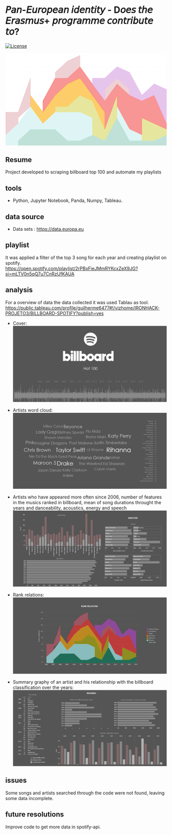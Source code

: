 # 𝘗𝘢𝘯-𝘌𝘶𝘳𝘰𝘱𝘦𝘢𝘯 𝘪𝘥𝘦𝘯𝘵𝘪𝘵𝘺 - D𝘰𝘦𝘴 𝘵𝘩𝘦 𝘌𝘳𝘢𝘴𝘮𝘶𝘴+ 𝘱𝘳𝘰𝘨𝘳𝘢𝘮𝘮𝘦 𝘤𝘰𝘯𝘵𝘳𝘪𝘣𝘶𝘵𝘦 𝘵𝘰?

[![License](https://img.shields.io/badge/license-MIT-green)](./https://github.com/LucioFerraz/PanEuropean-Identity-ErasmusProgramme/blob/main/LICENSE)

![alt text](https://github.com/Guilhermegcz/billboard-spotify/blob/master/images/gif-top-graph2.gif)

## Resume
Project developed to  scraping billboard top 100 and automate my playlists  

## tools
 - Python, Jupyter Notebook, Panda, Numpy, Tableau.

## data source
- Data sets : https://data.europa.eu

## playlist
It was applied a filter of the top 3 song for each year and creating playlist on spotify.  
https://open.spotify.com/playlist/2rPBxFieJMmRYKcxZeX9JG?si=mLTV0n5qQ7u7CnRzUfKAUA

## analysis
For a overview of data the data collected it was used Tablau as tool.  
https://public.tableau.com/profile/guilherme6477#!/vizhome/IRONHACK-PROJETO3/BILLBOARD-SPOTIFY?publish=yes

- Cover:
![alt text](https://github.com/Guilhermegcz/billboard-spotify/blob/master/images/dashboard1.jpg)

- Artists word cloud:
![alt text](https://github.com/Guilhermegcz/billboard-spotify/blob/master/images/dashboard2.jpg)

- Artists who have appeared more often since 2006, number of features in the musics ranked in billboard, mean of song durations throught the years and danceability, acoustics, energy and speech
![alt text](https://github.com/Guilhermegcz/billboard-spotify/blob/master/images/dashboard3.jpg)

- Rank relations: 
![alt text](https://github.com/Guilhermegcz/billboard-spotify/blob/master/images/dashboard4.jpg)

- Summary graphy of an artist and his relationship with the billboard classification over the years:
![alt text](https://github.com/Guilhermegcz/billboard-spotify/blob/master/images/dashboard5.jpg)

## issues
Some songs and artists searched through the code were not found, leaving some data incomplete.


## future resolutions
Improve code to get more data in spotify-api.
